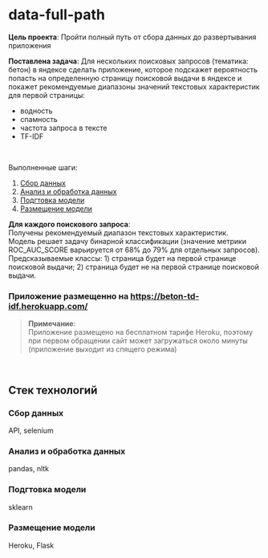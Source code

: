 # data-full-path

**Цель проекта**: Пройти полный путь от сбора данных до развертывания приложения <br>

**Поставлена задача**: Для нескольких поисковых запросов (тематика: бетон) в яндексе сделать приложение, которое подскажет вероятность попасть на определенную страницу поисковой выдачи в яндексе и покажет рекомендуемые диапазоны значений текстовых характеристик для первой страницы: 
- водность
- спамность
- частота запроса в тексте
- TF-IDF
<br>

Выполненные шаги:  

1.  <a href="/collect">Сбор данных</a>
2.  <a href="/analysis">Анализ и обработка данных</a>
3.  <a href="/prepareToDeploy">Подгтовка модели</a>
4.  <a href="/app">Размещение модели</a>

**Для каждого поискового запроса**: <br>
Получены рекомендуемый диапазон текстовых характеристик. <br>
Модель решает задачу бинарной классификации (значение метрики ROC_AUC_SCORE варьируется от 68% до 79% для отдельных запросов). Предсказываемые классы: 1) страница будет на первой странице поисковой выдачи; 2) страница будет не на первой странице поисковой выдачи.

### Приложение размещенно на https://beton-td-idf.herokuapp.com/
> **Примечание**:<br>
> Приложение размещено на бесплатном тарифе Heroku, поэтому при первом обращении сайт может загружаться около минуты (приложение выходит из спящего режима)

<br>

## Стек технологий

### Сбор данных
API, selenium

### Анализ и обработка данных
pandas, nltk

### Подгтовка модели
sklearn

### Размещение модели
Heroku, Flask


